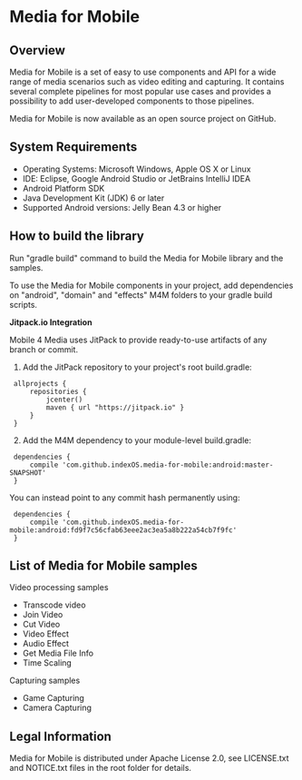 
Media for Mobile
================

Overview
--------

Media for Mobile is a set of easy to use components and API for a wide range of media scenarios such as video editing and capturing. It contains several complete pipelines for most popular use cases and provides a possibility to add user-developed components to those pipelines.

Media for Mobile is now available as an open source project on GitHub.

System Requirements
-------------------

- Operating Systems: Microsoft Windows, Apple OS X or Linux
- IDE: Eclipse, Google Android Studio or JetBrains IntelliJ IDEA 
- Android Platform SDK 
- Java Development Kit (JDK) 6 or later
- Supported Android versions: Jelly Bean 4.3 or higher

How to build the library
------------------------------------

Run "gradle build" command to build the Media for Mobile library and the samples.

To use the Media for Mobile components in your project, add dependencies on "android", "domain" and "effects" M4M folders to your gradle build scripts.



**Jitpack.io Integration**

Mobile 4 Media uses JitPack to provide ready-to-use artifacts of any branch or commit.

1. Add the JitPack repository to your project's root build.gradle:
```
 allprojects {
     repositories {
         jcenter()
         maven { url "https://jitpack.io" }
     }
 }
```

 2. Add the M4M dependency to your module-level build.gradle:
```
 dependencies {
     compile 'com.github.indexOS.media-for-mobile:android:master-SNAPSHOT'
 }
 ```

You can instead point to any commit hash permanently using:
```
 dependencies {
     compile 'com.github.indexOS.media-for-mobile:android:fd9f7c56cfab63eee2ac3ea5a8b222a54cb7f9fc'
 }
 ```


List of Media for Mobile samples
---------------------------------

Video processing samples
- Transcode video 
- Join Video 
- Cut Video 
- Video Effect 
- Audio Effect 
- Get Media File Info 
- Time Scaling

Capturing samples 
- Game Capturing 
- Camera Capturing 
                                                                                                                                            
Legal Information
-----------------

Media for Mobile is distributed under Apache License 2.0, see LICENSE.txt and NOTICE.txt files in the root folder for details.